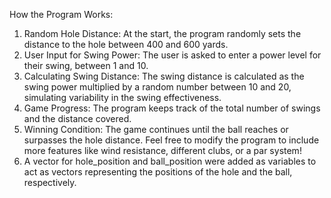 How the Program Works:
1. Random Hole Distance: At the start, the program randomly sets the distance to the hole between 400 and 600 yards.
2. User Input for Swing Power: The user is asked to enter a power level for their swing, between 1 and 10.
3. Calculating Swing Distance: The swing distance is calculated as the swing power multiplied by a random number between 10 and 20, simulating variability in the swing effectiveness.
4. Game Progress: The program keeps track of the total number of swings and the distance covered.
5. Winning Condition: The game continues until the ball reaches or surpasses the hole distance.
Feel free to modify the program to include more features like wind resistance, different clubs, or a par system!
6. A vector for hole_position and ball_position were added as variables to act as vectors representing the positions of the hole and the ball, respectively.
